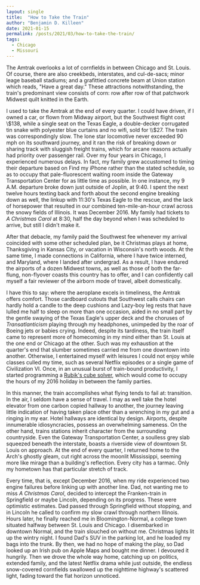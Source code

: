 ```yaml
---
layout: single
title:  "How to Take the Train"
author: "Benjamin D. Killeen"
date: 2021-01-15
permalink: /posts/2021/03/how-to-take-the-train/
tags:
  - Chicago
  - Missouri
---
```


The Amtrak overlooks a lot of cornfields in between Chicago and St. Louis. Of course, there are
also creekbeds, interstates, and cul-de-sacs; minor leage baseball stadiums; and a grafittied
concrete beam at Union station which reads, "Have a great day."  These attractions notwithstanding,
the train's predominant view consists of corn: row after row of that patchwork Midwest quilt
knitted in the Earth.

I used to take the Amtrak at the end of every quarter. I could have driven, if I owned a car, or
flown from Midway airport, but the Southwest flight cost \\$138, while a single seat on the Texas
Eagle, a double-decker corrugated tin snake with polyester blue curtains and no wifi, sold for
\\$27. The train was correspondingly slow. The lone star locomotive never exceeded 90 mph on its
southward journey, and it ran the risk of breaking down or sharing track with sluggish freight
trains, which for arcane reasons actually had priority over passenger rail. Over my four years in
Chicago, I experienced numerous delays. In fact, my family grew accustomed to timing their
departure based on Find my iPhone rather than the stated schedule, so as to occupy that
pale-fluorescent waiting room inside the Gateway Transportation Center for as little time as
possible. In one instance, my 9 A.M. departure broke down just outside of Joplin, at 9:40. I spent
the next twelve hours texting back and forth about the second engine breaking down as well, the
linkup with 11:30's Texas Eagle to the rescue, and the lack of horsepower that resulted in our
combined ten-mile-an-hour crawl across the snowy fields of Illinois. It was December 2016. My
family had tickets to *A Christmas Carol* at 8:30, half the day beyond when I was scheduled to
arrive, but still I didn't make it.

After that debacle, my family paid the Southwest fee whenever my arrival coincided with some other
scheduled plan, be it Christmas plays at home, Thanksgiving in Kansas City, or vacation in
Wisconsin's north woods. At the same time, I made connections in California, where I have twice
interned, and Maryland, where I landed after undergrad. As a result, I have endured the airports of
a dozen Midwest towns, as well as those of both the far-flung, non-flyover coasts this country has
to offer, and I can confidently call myself a fair reviewer of the airborn mode of travel, albeit
domestically.

I have this to say: where the aeroplane excels in timeliness, the Amtrak offers comfort. Those
cardboard cutouts that Southwest calls chairs can hardly hold a candle to the deep cushions and
Lazy-boy leg rests that have lulled me half to sleep on more than one occasion, aided in no small
part by the gentle swaying of the Texas Eagle's upper deck and the choruses of *Transatlanticism*
playing through my headphones, unimpeded by the roar of Boeing jets or babies crying. Indeed,
despite its tardiness, the train itself came to represent more of homecoming in my mind either than
St. Louis at the one end or Chicago at the other. Such was my exhaustion at the quarter's end that
slumber sometimes carried me from one downtown into another. Otherwise, I entertained myself with
leisures I could not enjoy while classes culled my time, such as several Netflix episodes or a
single game of Civilization VI. Once, in an unusual burst of train-bound productivity, I started
programming a [Rubik's cube solver](https://github.com/benjamindkilleen/functional-rubiks-solver),
which would come to occupy the hours of my 2016 holiday in between the family parties.

In this manner, the train accomplishes what flying tends to fail at: transition. In the air, I
seldom have a sense of travel. I may as well take the hotel elevator from one carbon copied hallway
to another, the journey leaving little indication of having taken place other than a wrenching in
my gut and a ringing in my ear. Hotel hallways are identical by design. Airports, despite
innumerable idiosyncracies, possess an overwhelming sameness. On the other hand, trains stations
inherit character from the surrounding countryside. Even the Gateway Transportation Center, a
soulless grey slab squeezed beneath the interstate, boasts a riverside view of downtown St. Louis
on approach. At the end of every quarter, I returned home to the Arch's ghostly gleam, cut right
across the moonlit Mississippi, seeming more like mirage than a building's reflection. Every city has a
tarmac. Only my hometown has that particular stretch of track.

Every time, that is, except December 2016, when my ride experienced two engine failures before
linking up with another line. Dad, not wanting me to miss *A Christmas Carol*, decided to intercept
the Franken-train in Springfield or maybe Lincoln, depending on its progress. These were optimistic
estimates. Dad passed through Springfield without stopping, and in Lincoln he called to confirm my
slow crawl through northern Illinois. Hours later, he finally reached me in Bloomington-Normal, a
college town situated halfway between St. Louis and Chicago. I disembarked in downtown Normal, and
the train slouched on without me. Christmas lights lit up the wintry night. I found Dad's SUV in the
parking lot, and he loaded my bags into the trunk. By then, we had no hope of making the play, so
Dad looked up an Irish pub on Apple Maps and bought me dinner. I devoured it hungrily. Then we
drove the whole way home, catching up on politics, extended family, and the latest Netflix drama
while just outside, the endless snow-covered cornfields swallowed up the nighttime highway's
scattered light, fading toward the flat horizon unnoticed.
